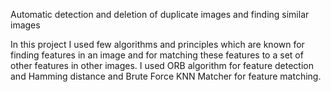 Automatic detection and deletion of duplicate images and finding similar images

In this project I used few algorithms and principles which are known for finding features in an image and for matching these features to a set of other features in other images. I used ORB algorithm for feature detection and Hamming distance and Brute Force KNN Matcher for feature matching.

